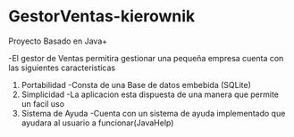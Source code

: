 GestorVentas-kierownik
======================
Proyecto Basado en Java+

-El gestor de Ventas permitira gestionar una pequeña empresa cuenta con las siguientes caracteristicas
1. Portabilidad
  -Consta de una Base de datos embebida (SQLite)
2. Simplicidad
  -La aplicacion esta dispuesta de una manera que permite un facil uso
3. Sistema de Ayuda
  -Cuenta con un sistema de ayuda implementado que ayudara al usuario a funcionar(JavaHelp)

